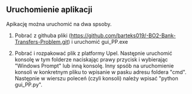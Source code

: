 ## Uruchomienie aplikacji

Apikację można uruchomić na dwa spsoby. <br>
1) Pobrać z githuba pliki
(https://github.com/barteks019/-BO2-Bank-Transfers-Problem.git) i uruchomić gui_PP.exe

2) Pobrać i rozpakować plik z platformy Upel. Następnie uruchomić konsolę w tym folderze 
naciskając prawy przycisk i wybierając "Windows Prompt" lub inną konsolę. Inny spsób na 
uruchomienie konsoli w konkretnym pliku to wpisanie w pasku adresu foldera "cmd". 
Następnie w wierszu poleceń (czyli konsoli) należy wpisać "python gui_PP.py". 
